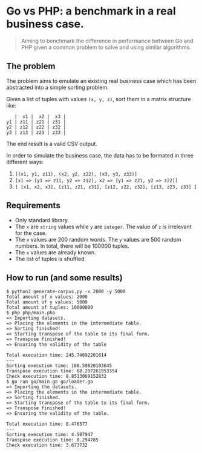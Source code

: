 # Go vs PHP: a benchmark in a real business case.
> Aiming to benchmark the difference in performance between Go and PHP given a
> common problem to solve and using similar algorithms.

## The problem 
The problem aims to emulate an existing real business case which has been
abstracted into a simple sorting problem.

Given a list of tuples with values `(x, y, z)`, sort them in a matrix
structure like:

```
   |  x1 |  x2 |  x3 |
y1 | z11 | z21 | z31 |
y2 | z12 | z22 | z32 |
y3 | z13 | z23 | z33 |
```
The end result is a valid CSV output.

In order to simulate the business case, the data has to be formated in three different ways:

1. `[(x1, y1, z11), (x2, y2, z22), (x3, y3, z33)]`
2. `[x1 => [y1 => z11, y2 => z12], x2 => [y1 => z21, y2 => z22]]`
3. `[ [x1, x2, x3], [z11, z21, z31], [z12, z22, z32], [z13, z23, z33] ]`

## Requirements
- Only standard library.
- The `x` are `string` values while `y` are `integer`. The value of `z` is
  irrelevant for the case.
- The `x` values are 200 random words. The `y` values are 500 random numbers. In
  total, there will be 100000 tuples.
- The `x` values are already known.
- The list of tuples is shuffled.

## How to run (and some results)
```
$ python3 generate-corpus.py -x 2000 -y 5000
Total amount of x values: 2000
Total amount of y values: 5000
Total amount of tuples: 10000000
$ php php/main.php
=> Importing datasets.
=> Placing the elements in the intermediate table.
=> Sorting finished!
=> Starting transpose of the table to its final form.
=> Transpose finished!
=> Ensuring the validity of the table

Total execution time: 245.74692201614
---
Sorting execution time: 168.59820103645
Transpose execution time: 68.297261953354
Check execution time: 8.8513069152832
$ go run go/main.go go/loader.go
=> Importing the datasets.
=> Placing the elements in the intermediate table.
=> Sorting finished.
=> Starting transpose of the table to its final form.
=> Transpose finished!
=> Ensuring the validity of the table.

Total execution time: 8.476577
---
Sorting execution time: 4.507947
Transpose execution time: 0.294785
Check execution time: 3.673732
```
